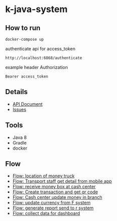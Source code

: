# k-java-system

## How to run
```
docker-compose up
``` 

authenticate api for access_token
```
http://localhost:6868/authenticate
```

example header Authorization
```
Bearer access_token
```

## Details
* [API Document](https://github.com/NoppohnSup/k-java-system/wiki/API-Document)
* [Issues](https://github.com/NoppohnSup/k-java-system/projects/1)

## Tools
- Java 8
- Gradle
- docker

## Flow
* [Flow: location of money truck](https://github.com/NoppohnSup/k-java-system/wiki/Flow:-location-of-money-truck)
* [Flow: Transport staff get detail from mobile app](https://github.com/NoppohnSup/k-java-system/wiki/Flow:-Transport-staff-get-detail-from-mobile-app)
* [Flow: receive money box at cash center](https://github.com/NoppohnSup/k-java-system/wiki/Flow:-Transport-staff-get-detail-from-mobile-app)
* [Flow: Create transaction and get qr code](https://github.com/NoppohnSup/k-java-system/wiki/Flow:-Create-transaction-and-get-qr-code)
* [Flow: Cash center update money in branch](https://github.com/NoppohnSup/k-java-system/wiki/Flow:-Cash-center-update-money-in-branch)
* [Flow: update currency from F system](https://github.com/NoppohnSup/k-java-system/wiki/Flow:-update-currency-from-F-system)
* [Flow: generate report send to r system](https://github.com/NoppohnSup/k-java-system/wiki/Flow:-generate-report-send-to-r-system)
* [Flow: collect data for dashboard](https://github.com/NoppohnSup/k-java-system/wiki/Flow:-collect-data-for-dashboard)

